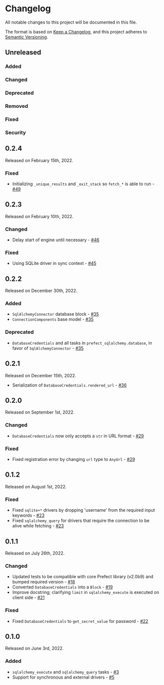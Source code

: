# Changelog

All notable changes to this project will be documented in this file.

The format is based on [Keep a Changelog](https://keepachangelog.com/en/1.0.0/),
and this project adheres to [Semantic Versioning](https://semver.org/spec/v2.0.0.html).

## Unreleased

### Added

### Changed

### Deprecated

### Removed

### Fixed

### Security

## 0.2.4

Released on February 15th, 2022.

### Fixed

- Initializing `_unique_results` and `_exit_stack` so `fetch_*` is able to run - [#49](https://github.com/PrefectHQ/prefect-sqlalchemy/pull/49)

## 0.2.3

Released on February 10th, 2022.

### Changed

- Delay start of engine until necessary - [#46](https://github.com/PrefectHQ/prefect-sqlalchemy/pull/46)

### Fixed

- Using SQLite driver in sync context - [#45](https://github.com/PrefectHQ/prefect-sqlalchemy/pull/45)

## 0.2.2

Released on December 30th, 2022.

### Added

- `SqlAlchemyConnector` database block - [#35](https://github.com/PrefectHQ/prefect-sqlalchemy/pull/35)
- `ConnectionComponents` base model - [#35](https://github.com/PrefectHQ/prefect-sqlalchemy/pull/35)

### Deprecated

- `DatabaseCredentials` and all tasks in `prefect_sqlalchemy.database`, in favor of `SqlAlchemyConnector` - [#35](https://github.com/PrefectHQ/prefect-sqlalchemy/pull/35)

## 0.2.1

Released on December 15th, 2022.

- Serialization of `DatabaseCredentials.rendered_url` - [#36](https://github.com/PrefectHQ/prefect-sqlalchemy/pull/36)

## 0.2.0

Released on September 1st, 2022.

### Changed

- `DatabaseCredentials` now only accepts a `str` in URL format - [#29](https://github.com/PrefectHQ/prefect-sqlalchemy/pull/29)

### Fixed

- Fixed registration error by changing `url` type to `AnyUrl` - [#29](https://github.com/PrefectHQ/prefect-sqlalchemy/pull/29)

## 0.1.2

Released on August 1st, 2022.

### Fixed

- Fixed `sqlite+*` drivers by dropping 'username' from the required input keywords - [#23](https://github.com/PrefectHQ/prefect-sqlalchemy/pull/23)
- Fixed `sqlalchemy_query` for drivers that require the connection to be alive while fetching - [#23](https://github.com/PrefectHQ/prefect-sqlalchemy/pull/23)

## 0.1.1

Released on July 26th, 2022.

### Changed

- Updated tests to be compatible with core Prefect library (v2.0b9) and bumped required version - [#18](https://github.com/PrefectHQ/prefect-sqlalchemy/pull/18)
- Converted `DatabaseCredentials` into a `Block` - [#19](https://github.com/PrefectHQ/prefect-sqlalchemy/pull/19)
- Improve docstring; clarifying `limit` in `sqlalchemy_execute` is executed on client side - [#21](https://github.com/PrefectHQ/prefect-sqlalchemy/pull/21)

### Fixed
- Fixed `DatabaseCredentials` to `get_secret_value` for password - [#22](https://github.com/PrefectHQ/prefect-sqlalchemy/pull/22)

## 0.1.0

Released on June 3rd, 2022.

### Added

- `sqlalchemy_execute` and `sqlalchemy_query` tasks - [#3](https://github.com/PrefectHQ/prefect-sqlalchemy/pull/3)
- Support for synchronous and external drivers - [#5](https://github.com/PrefectHQ/prefect-sqlalchemy/pull/5)
